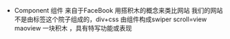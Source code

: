 - Component 组件
来自于FaceBook 用搭积木的概念来类比网站
我们的网站不是由标签这个院子组成的，div+css
由组件构成swiper scroll=view maoview 一块积木
，具有特写功能或表现